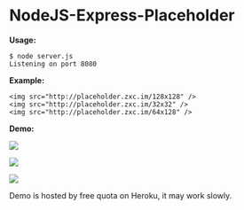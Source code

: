 NodeJS-Express-Placeholder
==========================

**Usage:**

    $ node server.js
    Listening on port 8080

**Example:**

    <img src="http://placeholder.zxc.im/128x128" />
    <img src="http://placeholder.zxc.im/32x32" />
    <img src="http://placeholder.zxc.im/64x128" />

**Demo:**

![](http://placeholder.zxc.im/128x128)

![](http://placeholder.zxc.im/32x32)

![](http://placeholder.zxc.im/64x128)

Demo is hosted by free quota on Heroku, it may work slowly.
